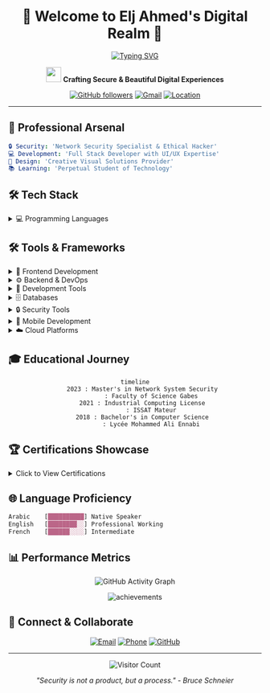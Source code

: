<div align="center">
  
  # 🌟 Welcome to Elj Ahmed's Digital Realm 🌟
  
  [![Typing SVG](https://readme-typing-svg.herokuapp.com?font=Fira+Code&pause=1000&color=2986cc&center=true&vCenter=true&width=435&lines=Network+Security+Specialist;Full+Stack+Developer;UI%2FUX+Designer;Creative+Problem+Solver)](https://git.io/typing-svg)
  
  <p align="center">
    <img src="https://raw.githubusercontent.com/MartinHeinz/MartinHeinz/master/wave.gif" width="30px" height="30px">
    <strong>Crafting Secure & Beautiful Digital Experiences</strong>
  </p>

  [![GitHub followers](https://img.shields.io/github/followers/ahmed-elj?label=Followers&style=social)](https://github.com/ahmed-elj)
  [![Gmail](https://img.shields.io/badge/Gmail-Contact_Me-EA4335?style=flat&logo=gmail)](mailto:eljahmed40@gmail.com)
  [![Location](https://img.shields.io/badge/🌍_Bizerte,_Tunisia-Live-4285F4)](https://www.google.com/maps/place/Bizerte)
</div>

---

## 🎯 Professional Arsenal

```yaml
🔒 Security: 'Network Security Specialist & Ethical Hacker'
💻 Development: 'Full Stack Developer with UI/UX Expertise'
🎨 Design: 'Creative Visual Solutions Provider'
📚 Learning: 'Perpetual Student of Technology'
```

## 🛠️ Tech Stack

<details>
<summary>💻 Programming Languages</summary>
<br>

| Language | Proficiency | Use Cases |
|----------|------------|-----------|
| C# | ⭐⭐⭐⭐⭐ | Backend Development, Desktop Apps |
| Python | ⭐⭐⭐⭐ | Security Scripts, Automation |
| TypeScript | ⭐⭐⭐⭐ | Frontend Development |
| C++ | ⭐⭐⭐⭐ | System Programming |

</details>

## 🛠️ Tools & Frameworks

<details>
<summary>🎨 Frontend Development</summary>
<br>

| Technology | Expertise | Projects |
|------------|-----------|-----------|
| ![Angular](https://img.shields.io/badge/Angular-%23DD0031.svg?style=for-the-badge&logo=angular&logoColor=white) | Advanced | 15+ |
| ![Bootstrap](https://img.shields.io/badge/Bootstrap-%237952B3.svg?style=for-the-badge&logo=bootstrap&logoColor=white) | Advanced | 20+ |
| ![Material UI](https://img.shields.io/badge/Material_UI-%230081CB.svg?style=for-the-badge&logo=material-ui&logoColor=white) | Intermediate | 10+ |
| ![Tailwind](https://img.shields.io/badge/Tailwind-%2338B2AC.svg?style=for-the-badge&logo=tailwind-css&logoColor=white) | Intermediate | 5+ |

</details>

<details>
<summary>⚙️ Backend & DevOps</summary>
<br>

| Technology | Expertise | Use Case |
|------------|-----------|----------|
| ![.NET](https://img.shields.io/badge/.NET-%235C2D91.svg?style=for-the-badge&logo=.net&logoColor=white) | Advanced | Enterprise Apps |
| ![Docker](https://img.shields.io/badge/Docker-%230db7ed.svg?style=for-the-badge&logo=docker&logoColor=white) | Advanced | Containerization |
| ![Kubernetes](https://img.shields.io/badge/Kubernetes-%23326ce5.svg?style=for-the-badge&logo=kubernetes&logoColor=white) | Intermediate | Orchestration |
| ![Jenkins](https://img.shields.io/badge/Jenkins-%232C5263.svg?style=for-the-badge&logo=jenkins&logoColor=white) | Intermediate | CI/CD |

</details>

<details>
<summary>🔧 Development Tools</summary>
<br>

| Category | Tools |
|----------|-------|
| **IDE & Editors** | ![VS Code](https://img.shields.io/badge/VS_Code-%23007ACC.svg?style=for-the-badge&logo=visual-studio-code&logoColor=white) ![Visual Studio](https://img.shields.io/badge/Visual_Studio-%235C2D91.svg?style=for-the-badge&logo=visual-studio&logoColor=white) ![Sublime Text](https://img.shields.io/badge/Sublime_Text-%23575757.svg?style=for-the-badge&logo=sublime-text&logoColor=important) |
| **Version Control** | ![Git](https://img.shields.io/badge/Git-%23F05033.svg?style=for-the-badge&logo=git&logoColor=white) ![GitHub](https://img.shields.io/badge/GitHub-%23121011.svg?style=for-the-badge&logo=github&logoColor=white) ![GitLab](https://img.shields.io/badge/GitLab-%23181717.svg?style=for-the-badge&logo=gitlab&logoColor=white) |
| **Package Managers** | ![NPM](https://img.shields.io/badge/NPM-%23000000.svg?style=for-the-badge&logo=npm&logoColor=white) ![Yarn](https://img.shields.io/badge/Yarn-%232C8EBB.svg?style=for-the-badge&logo=yarn&logoColor=white) |

</details>

<details>
<summary>🗄️ Databases</summary>
<br>

| Database | Type | Expertise |
|----------|------|-----------|
| ![MongoDB](https://img.shields.io/badge/MongoDB-%234ea94b.svg?style=for-the-badge&logo=mongodb&logoColor=white) | NoSQL | Advanced |
| ![MySQL](https://img.shields.io/badge/MySQL-%2300f.svg?style=for-the-badge&logo=mysql&logoColor=white) | SQL | Advanced |
| ![PostgreSQL](https://img.shields.io/badge/PostgreSQL-%23316192.svg?style=for-the-badge&logo=postgresql&logoColor=white) | SQL | Intermediate |
| ![Redis](https://img.shields.io/badge/Redis-%23DD0031.svg?style=for-the-badge&logo=redis&logoColor=white) | In-Memory | Intermediate |

</details>

<details>
<summary>🔒 Security Tools</summary>
<br>

| Category | Tools |
|----------|-------|
| **Network Security** | ![Wireshark](https://img.shields.io/badge/Wireshark-%231679A7.svg?style=for-the-badge&logo=wireshark&logoColor=white) ![Nmap](https://img.shields.io/badge/Nmap-%23000000.svg?style=for-the-badge&logo=nmap&logoColor=white) |
| **Penetration Testing** | ![Metasploit](https://img.shields.io/badge/Metasploit-%23E34F26.svg?style=for-the-badge&logo=metasploit&logoColor=white) ![Burp Suite](https://img.shields.io/badge/Burp_Suite-%23FF6C37.svg?style=for-the-badge&logo=burp-suite&logoColor=white) |
| **System Security** | ![Kali Linux](https://img.shields.io/badge/Kali_Linux-%23557C94.svg?style=for-the-badge&logo=kali-linux&logoColor=white) ![SELinux](https://img.shields.io/badge/SELinux-%23000000.svg?style=for-the-badge&logo=selinux&logoColor=white) |

</details>

<details>
<summary>📱 Mobile Development</summary>
<br>

| Framework | Platform | Experience |
|-----------|----------|------------|
| ![React Native](https://img.shields.io/badge/React_Native-%2320232a.svg?style=for-the-badge&logo=react&logoColor=%2361DAFB) | Cross-Platform | Intermediate |
| ![Xamarin](https://img.shields.io/badge/Xamarin-%233498DB.svg?style=for-the-badge&logo=xamarin&logoColor=white) | Cross-Platform | Advanced |
| ![Flutter](https://img.shields.io/badge/Flutter-%2302569B.svg?style=for-the-badge&logo=flutter&logoColor=white) | Cross-Platform | Basic |

</details>

<details>
<summary>☁️ Cloud Platforms</summary>
<br>

| Platform | Services | Level |
|----------|----------|-------|
| ![AWS](https://img.shields.io/badge/AWS-%23FF9900.svg?style=for-the-badge&logo=amazon-aws&logoColor=white) | EC2, S3, Lambda | Intermediate |
| ![Azure](https://img.shields.io/badge/Azure-%230072C6.svg?style=for-the-badge&logo=azure-devops&logoColor=white) | App Service, Functions | Advanced |
| ![GCP](https://img.shields.io/badge/GCP-%234285F4.svg?style=for-the-badge&logo=google-cloud&logoColor=white) | Compute Engine | Basic |

</details>

## 🎓 Educational Journey

<div align="center">

```mermaid
timeline
    2023 : Master's in Network System Security
         : Faculty of Science Gabes
    2021 : Industrial Computing License
         : ISSAT Mateur
    2018 : Bachelor's in Computer Science
         : Lycée Mohammed Ali Ennabi
```

</div>

## 🏆 Certifications Showcase

<details>
<summary>Click to View Certifications</summary>

### 🔒 Security Certifications
- CISCO Certified Ethical Hacker
- CCNAv7: Advanced Networks
- CCNAv7: Routing & Wireless

### 💼 Professional Certifications
- Huawei Certified Network Associate
- Linux Security Specialist
</details>

## 🌐 Language Proficiency

```css
Arabic    [██████████] Native Speaker
English   [████████░░] Professional Working
French    [██████░░░░] Intermediate
```

## 📊 Performance Metrics

<div align="center">

![GitHub Activity Graph](https://activity-graph.herokuapp.com/graph?username=ahmed-elj&theme=react-dark)

<p align="center">
  <img src="https://github-profile-trophy.vercel.app/?username=ahmed-elj&theme=darkhub&no-frame=true&row=1&column=6" alt="achievements"/>
</p>

</div>

## 🤝 Connect & Collaborate

<div align="center">

[![Email](https://img.shields.io/badge/Email-eljahmed40%40gmail.com-EA4335?style=for-the-badge&logo=gmail)](mailto:eljahmed40@gmail.com)
[![Phone](https://img.shields.io/badge/Phone-+216_27_462_806-25D366?style=for-the-badge&logo=whatsapp)](tel:+21627462806)
[![GitHub](https://img.shields.io/badge/GitHub-ahmed--elj-181717?style=for-the-badge&logo=github)](https://github.com/ahmed-elj)

</div>

---

<div align="center">
  <img src="https://profile-counter.glitch.me/ahmed-elj/count.svg" alt="Visitor Count"/>
  
  *"Security is not a product, but a process." - Bruce Schneier*
</div>
